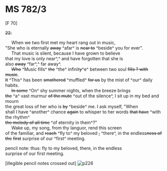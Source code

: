 # MS 782/3

[F 70]

~~22.~~

&nbsp;&nbsp;&nbsp;&nbsp;&nbsp;When we two first met my heart rang out in music, \
"She who is eternally ~~away~~ ^afar^ is ~~near to~~ ^beside^ you for ever". \
&nbsp;&nbsp;&nbsp;&nbsp;&nbsp;That music is silent, because I have grown to believe \
that my love is only near^,^ and have forgotten that she is \
also ~~away~~ ^far^,^ far away^. \
&nbsp;&nbsp;&nbsp;&nbsp;&nbsp;~~Who~~ ^Music fills^ ~~the~~ ^the^ infinit~~y~~^e^ between two soul ~~fills ? with music~~. \
~~It~~ ^This^ has been ~~smothered~~ ^muffled^ ~~for us~~ by the mist of ^our^ daily habits. \
&nbsp;&nbsp;&nbsp;&nbsp;&nbsp;~~In some~~ ^On^ shy summer nights, when the breeze brings \
~~the~~ ^a^ vast murmur ~~of the mute~~ ^out of the silence^, I sit up in my bed and mourn \
the great loss of her who is ~~by~~ ^beside^ me. I ask myself, "When \
shall I have ^another^ chance ~~again~~ to whisper to her words ~~that have~~ ^with the rhythm^ \
~~the melody of all time~~ ^of eternity in them^?" \
&nbsp;&nbsp;&nbsp;&nbsp;&nbsp;Wake up, my song, from thy languor, rend this screen \
of the familiar, and ~~reach~~ ^fly to^ my beloved ~~,~~ ^there^, in the endless~~ness of~~ \
~~the~~ ~~first~~ surprise of our ^first^ meeting. 

pencil note: thus: fly to my beloved, there, in the endless \
surprise of our first meeting.

[illegible pencil notes crossed out]
![p226](MS782_3-226.jpg)
